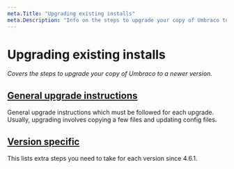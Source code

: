 ```yaml
---
meta.Title: "Upgrading existing installs"
meta.Description: "Info on the steps to upgrade your copy of Umbraco to a newer version"
---
```


# Upgrading existing installs

_Covers the steps to upgrade your copy of Umbraco to a newer version._

## [General upgrade instructions](general.md)

General upgrade instructions which must be followed for each upgrade. Usually, upgrading involves copying a few files and updating config files.

## [Version specific](version-specific.md)

This lists extra steps you need to take for each version since 4.6.1.
